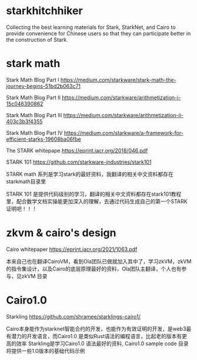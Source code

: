 # starkhitchhiker
Collecting the best learning materials for Stark, StarkNet, and Cairo to provide convenience for Chinese users so that they can participate better in the construction of Stark.


# stark math
Stark Math Blog Part I
https://medium.com/starkware/stark-math-the-journey-begins-51bd2b063c71

Stark Math Blog Part II 
https://medium.com/starkware/arithmetization-i-15c046390862

Stark Math Blog Part III
https://medium.com/starkware/arithmetization-ii-403c3b3f4355

Stark Math Blog Part IV
https://medium.com/starkware/a-framework-for-efficient-starks-19608ba06fbe

The STARK whitepape
https://eprint.iacr.org/2018/046.pdf

STARK 101
https://github.com/starkware-industries/stark101

STARK math 系列是学习stark的最好资料，我翻译的相关中文资料都存在starkmath目录里

STARK 101 是提供代码级别的学习，翻译的相关中文资料都存在stark101教程里，配合数学文档实操能更加深入的理解，去通过代码生成自己的第一个STARK证明吧！！！


# zkvm & cairo's design
Cairo whitepaper
https://eprint.iacr.org/2021/1063.pdf

本来自己也在翻译CairoVM，看到Ola团队已做就加入其中了，学习zkVM，zkVM的指令集设计，以及Cairo的底层原理最好的资料，Ola团队主翻译，个人也有参与，见zkVM 目录


# Cairo1.0 

Starkling
https://github.com/shramee/starklings-cairo1/

Cairo本身能作为starknet智能合约的开发，也能作为有效证明的开发，是web3最有潜力的开发语言，而Cairo1.0 是类似Rust语法的编程语言，比起老的版本有更高的效率
Starkling是学习Cairo1.0 语法最好的资料, Cairo1.0 sample code 目录将提供一些1.0版本的基础代码示例




